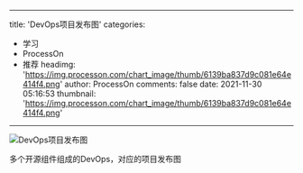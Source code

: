 
---
title: 'DevOps项目发布图'
categories: 
 - 学习
 - ProcessOn
 - 推荐
headimg: 'https://img.processon.com/chart_image/thumb/6139ba837d9c081e64e414f4.png'
author: ProcessOn
comments: false
date: 2021-11-30 05:16:53
thumbnail: 'https://img.processon.com/chart_image/thumb/6139ba837d9c081e64e414f4.png'
---

<div>   
<img class="thumb" alt="DevOps项目发布图" src="https://img.processon.com/chart_image/thumb/6139ba837d9c081e64e414f4.png" referrerpolicy="no-referrer">
<p>多个开源组件组成的DevOps，对应的项目发布图</p>  
</div>
            
